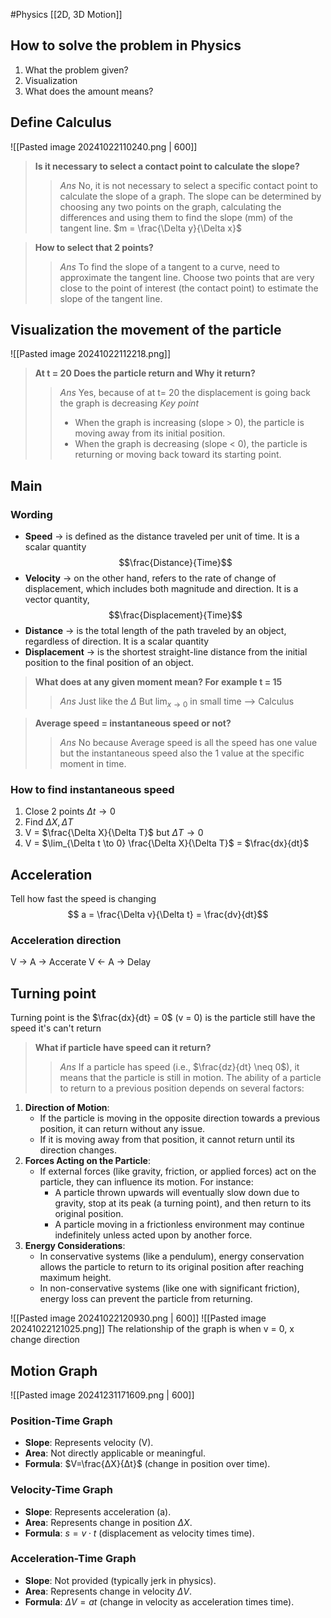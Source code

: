 #Physics 
[[2D, 3D Motion]]
## How to solve the problem in Physics
1. What the problem given?
2. Visualization
3. What does the amount means?
## Define Calculus
![[Pasted image 20241022110240.png | 600]]
>**Is it necessary to select a contact point to calculate the slope?**
>>*Ans* No, it is not necessary to select a specific contact point to calculate the slope of a graph. The slope can be determined by choosing any two points on the graph, calculating the differences and using them to find the slope (mm) of the tangent line. $m = \frac{\Delta y}{\Delta x}$

>**How to select that 2 points?**
>>*Ans* To find the slope of a tangent to a curve, need to approximate the tangent line. Choose two points that are very close to the point of interest (the contact point) to estimate the slope of the tangent line.
## Visualization the movement of the particle
![[Pasted image 20241022112218.png]]
>**At t = 20 Does the particle return and Why it return?**
>>*Ans* Yes, because of at t= 20 the displacement is going back the graph is decreasing 
>>*Key point*
>>- When the graph is increasing (slope > 0), the particle is moving away from its initial position.
>>- When the graph is decreasing (slope < 0), the particle is returning or moving back toward its starting point.
## Main
### Wording
- **Speed** -> is defined as the distance traveled per unit of time. It is a scalar quantity
$$\frac{Distance}{Time}$$
- **Velocity** -> on the other hand, refers to the rate of change of displacement, which includes both magnitude and direction. It is a vector quantity,
$$\frac{Displacement}{Time}$$
- **Distance** -> is the total length of the path traveled by an object, regardless of direction. It is a scalar quantity
- **Displacement** -> is the shortest straight-line distance from the initial position to the final position of an object.

>**What does at any given moment mean? For example t = 15**
>>*Ans* Just like the $\Delta$ But $\lim_{x \to 0}$ in small time --> Calculus 

>**Average speed = instantaneous speed or not?**
>>*Ans* No because Average speed is all the speed has one value but the instantaneous speed also the 1 value at the specific moment in time.
### How to find instantaneous speed
1. Close 2 points $\Delta t \to 0$
2. Find $\Delta X, \Delta T$
3. V = $\frac{\Delta X}{\Delta T}$ but $\Delta T \to 0$
4. V = $\lim_{\Delta t \to 0} \frac{\Delta X}{\Delta T}$ = $\frac{dx}{dt}$
## Acceleration
Tell how fast the speed is changing
$$ a = \frac{\Delta v}{\Delta t} = \frac{dv}{dt}$$ 
### Acceleration direction
V -> A -> Accerate
V <- A -> Delay
## Turning point
Turning point is the $\frac{dx}{dt} = 0$ (v = 0) is the particle still have the speed it's can't return
>**What if particle have speed can it return?**
>>*Ans* If a particle has speed (i.e., $\frac{dz}{dt} \neq 0$), it means that the particle is still in motion. The ability of a particle to return to a previous position depends on several factors:
1. **Direction of Motion**:
    - If the particle is moving in the opposite direction towards a previous position, it can return without any issue.
    - If it is moving away from that position, it cannot return until its direction changes.
2. **Forces Acting on the Particle**:
    - If external forces (like gravity, friction, or applied forces) act on the particle, they can influence its motion. For instance:
        - A particle thrown upwards will eventually slow down due to gravity, stop at its peak (a turning point), and then return to its original position.
        - A particle moving in a frictionless environment may continue indefinitely unless acted upon by another force.
3. **Energy Considerations**:
    - In conservative systems (like a pendulum), energy conservation allows the particle to return to its original position after reaching maximum height.
    - In non-conservative systems (like one with significant friction), energy loss can prevent the particle from returning.

![[Pasted image 20241022120930.png | 600]]
![[Pasted image 20241022121025.png]]
The relationship of the graph is when v = 0, x change direction
## Motion Graph
![[Pasted image 20241231171609.png | 600]]
### Position-Time Graph
- **Slope**: Represents velocity (V).
- **Area**: Not directly applicable or meaningful.
- **Formula**: $V=\frac{ΔX}{Δt}$​ (change in position over time).
### Velocity-Time Graph
- **Slope**: Represents acceleration (a).
- **Area**: Represents change in position $\Delta X$.
- **Formula**: $s=v⋅t$ (displacement as velocity times time).
### Acceleration-Time Graph
- **Slope**: Not provided (typically jerk in physics).
- **Area**: Represents change in velocity $\Delta V$.
- **Formula**: $\Delta V = at$ (change in velocity as acceleration times time).